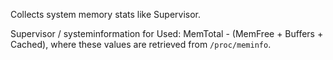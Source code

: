 Collects system memory stats like Supervisor.

Supervisor / systeminformation for Used:  MemTotal - (MemFree + Buffers + Cached),
where these values are retrieved from `/proc/meminfo`.

